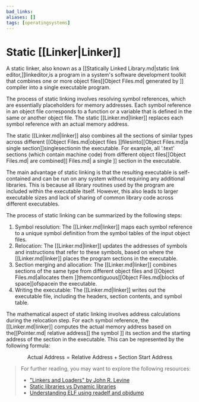 ```yaml
---
bad_links: 
aliases: []
tags: [operatingsystems]
---
```

# Static [[Linker|Linker]]

A static linker, also known as a [[Statically Linked Library.md|static link editor,]]linkeditor,is a program in a system's software development toolkit that combines one or more object files[[Object Files.md| generated by ]]   compiler into a single executable program. 

The process of static linking involves resolving symbol references, which are essentially placeholders for memory addresses. Each symbol reference in an object file corresponds to a function or a variable that is defined in the same or another object file. The static [[Linker.md|linker]] replaces each symbol reference with an actual memory address. 

The static [[Linker.md|linker]] also combines all the sections of similar types across different [[Object Files.md|object files ]]filesinto[[Object Files.md|a single section]]singlesectionin the executable. For example, all '.text' sections (which contain machine code) from different object files[[Object Files.md| are combined]]   Files.md| a single ]]   section in the executable. 

The main advantage of static linking is that the resulting executable is self-contained and can be run on any system without requiring any additional libraries. This is because all library routines used by the program are included within the executable itself. However, this also leads to larger executable sizes and lack of sharing of common library code across different executables.

The process of static linking can be summarized by the following steps:

1. Symbol resolution: The [[Linker.md|linker]] maps each symbol reference to a unique symbol definition from the symbol tables of the input object files.
2. Relocation: The [[Linker.md|linker]] updates the addresses of symbols and instructions that refer to these symbols, based on where the [[Linker.md|linker]] places the program sections in the executable.
3. Section merging and allocation: The [[Linker.md|linker]] combines sections of the same type from different object files and [[Object Files.md|allocates them ]]themcontiguous[[Object Files.md|blocks of space]]ofspacein the executable.
4. Writing the executable: The [[Linker.md|linker]] writes out the executable file, including the headers, section contents, and symbol table.

The mathematical aspect of static linking involves address calculations during the relocation step. For each symbol reference, the [[Linker.md|linker]] computes the actual memory address based on the[[Pointer.md| relative address]]   the symbol ]]   its section and the starting address of the section in the executable. This can be represented by the following formula:

$$
\text{Actual Address} = \text{Relative Address} + \text{Section Start Address}
$$

> For further reading, you may want to explore the following resources:
> - ["Linkers and Loaders" by John R. Levine](https://www.google.com/search?q=Linkers+and+Loaders+by+John+R.+Levine)
> - [Static libraries vs Dynamic libraries](https://www.google.com/search?q=Static+libraries+vs+Dynamic+libraries)
> - [Understanding ELF using readelf and objdump](https://www.google.com/search?q=Understanding+ELF+using+readelf+and+objdump)